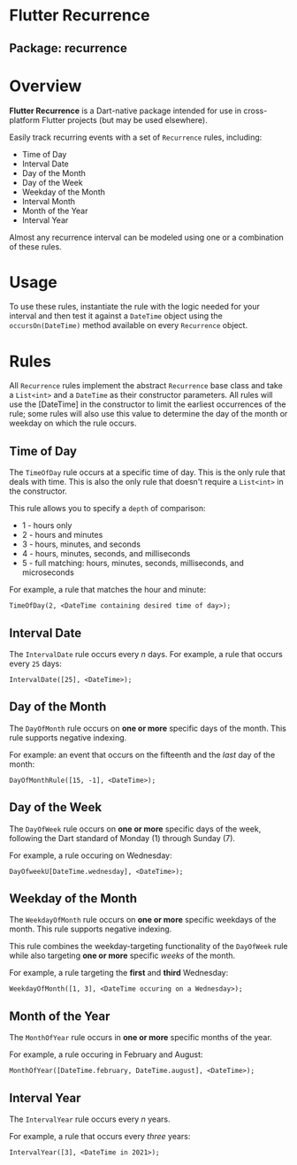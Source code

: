 # Flutter Recurrence
## Package: recurrence

# Overview
**Flutter Recurrence** is a Dart-native package intended for use in cross-platform Flutter projects (but may be used elsewhere).

Easily track recurring events with a set of `Recurrence` rules, including:

  * Time of Day
  * Interval Date
  * Day of the Month
  * Day of the Week
  * Weekday of the Month
  * Interval Month
  * Month of the Year
  * Interval Year

Almost any recurrence interval can be modeled using one or a combination of these rules.

# Usage

To use these rules, instantiate the rule with the logic needed for your interval and then test it against a `DateTime` object using the `occursOn(DateTime)` method available on every `Recurrence` object.

# Rules

All `Recurrence` rules implement the abstract `Recurrence` base class and take a `List<int>` and a `DateTime` as their constructor parameters. All rules will use the [DateTime] in the constructor to limit the earliest occurrences of the rule; some rules will also use this value to determine the day of the month or weekday on which the rule occurs.

## Time of Day

The `TimeOfDay` rule occurs at a specific time of day. This is the only rule that deals with time. This is also the only rule that doesn't require a `List<int>` in the constructor.

This rule allows you to specify a `depth` of comparison:

  * 1 - hours only
  * 2 - hours and minutes
  * 3 - hours, minutes, and seconds
  * 4 - hours, minutes, seconds, and milliseconds
  * 5 - full matching: hours, minutes, seconds, milliseconds, and microseconds

For example, a rule that matches the hour and minute:

```
TimeOfDay(2, <DateTime containing desired time of day>);
```

## Interval Date

The `IntervalDate` rule occurs every _n_ days. For example, a rule that occurs every `25` days:

```
IntervalDate([25], <DateTime>);
```

## Day of the Month

The `DayOfMonth` rule occurs on **one or more** specific days of the month. This rule supports negative indexing.

For example: an event that occurs on the fifteenth and the _last_ day of the month:

```
DayOfMonthRule([15, -1], <DateTime>);
```

## Day of the Week

The `DayOfWeek` rule occurs on **one or more** specific days of the week, following the Dart standard of Monday (1) through Sunday (7). 

For example, a rule occuring on Wednesday:

```
DayOfweekU[DateTime.wednesday], <DateTime>);
```

## Weekday of the Month

The `WeekdayOfMonth` rule occurs on **one or more** specific weekdays of the month. This rule supports negative indexing.

This rule combines the weekday-targeting functionality of the `DayOfWeek` rule while also targeting **one or more** specific _weeks_ of the month. 

For example, a rule targeting the **first** and **third** Wednesday:

```
WeekdayOfMonth([1, 3], <DateTime occuring on a Wednesday>);
```

## Month of the Year

The `MonthOfYear` rule occurs in **one or more** specific months of the year. 

For example, a rule occuring in February and August:

```
MonthOfYear([DateTime.february, DateTime.august], <DateTime>);
```

## Interval Year

The `IntervalYear` rule occurs every _n_ years. 

For example, a rule that occurs every _three_ years:

```
IntervalYear([3], <DateTime in 2021>);
```
